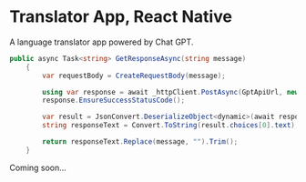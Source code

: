# Translator App, React Native

A language translator app powered by Chat GPT.



```c#
public async Task<string> GetResponseAsync(string message)
    {
        var requestBody = CreateRequestBody(message);

        using var response = await _httpClient.PostAsync(GptApiUrl, new StringContent(JsonConvert.SerializeObject(requestBody), System.Text.Encoding.UTF8, "application/json"));
        response.EnsureSuccessStatusCode();

        var result = JsonConvert.DeserializeObject<dynamic>(await response.Content.ReadAsStringAsync());
        string responseText = Convert.ToString(result.choices[0].text);

        return responseText.Replace(message, "").Trim();
    }
```

 Coming soon...